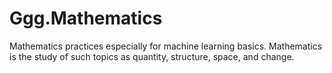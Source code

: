 # Ggg.Mathematics
Mathematics practices especially for machine learning basics. Mathematics is the study of such topics as quantity, structure, space, and change.
